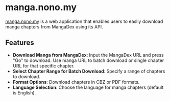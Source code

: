 # manga.nono.my

[manga.nono.my](https://manga.nono.my) is a web application that enables users to easliy download manga chapters from MangaDex using its API.

## Features

- **Download Manga from MangaDex**: Input the MangaDex URL and press "Go" to download. Use manga URL to batch download or single chapter URL for that specific chapter.
- **Select Chapter Range for Batch Download**: Specify a range of chapters to download.
- **Format Options**: Download chapters in CBZ or PDF formats.
- **Language Selection**: Choose the language for manga chapters (default is English).
